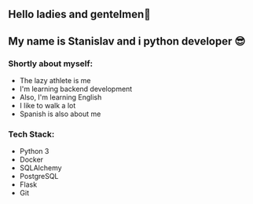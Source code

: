 ## Hello ladies and gentelmen👋 
## My name is Stanislav and i python developer :sunglasses:

### Shortly about myself:
* The lazy athlete is me
* I'm learning backend development 
* Also, I'm learning English
* I like to walk a lot
* Spanish is also about me

### Tech Stack:
* Python 3
* Docker
* SQLAlchemy
* PostgreSQL
* Flask
* Git



<!--
**Shdevsir/Shdevsir** is a ✨ _special_ ✨ repository because its `README.md` (this file) appears on your GitHub profile.

Here are some ideas to get you started:

- 🔭 I’m currently working on ...
- 🌱 I’m currently learning ...
- 👯 I’m looking to collaborate on ...
- 🤔 I’m looking for help with ...
- 💬 Ask me about ...
- 📫 How to reach me: ...
- 😄 Pronouns: ...
- ⚡ Fun fact: ...
-->
